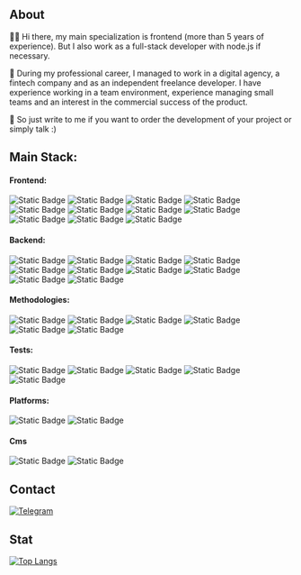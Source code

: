 ## About
👨‍💻 Hi there, my main specialization is frontend (more than 5 years of experience). But I also work as a full-stack developer with node.js if necessary.

💼 During my professional career, I managed to work in a digital agency, a fintech company and as an independent freelance developer. I have experience working in a team environment, experience managing small teams and an interest in the commercial success of the product.

🤝 So just write to me if you want to order the development of your project or simply talk :)

## Main Stack:

#### Frontend:
![Static Badge](https://img.shields.io/badge/Nuxt%202%2F3%20(SPA%2C%20SSR%2C%20STATIC)-1c1e21?logo=nuxt.js)
![Static Badge](https://img.shields.io/badge/Vue%202%2F3%20(vuex%2Fpinia)-1c1e21?logo=vue.js)
![Static Badge](https://img.shields.io/badge/Tailwind%20CSS-%231a1a1a?logo=TailwindCSS)
![Static Badge](https://img.shields.io/badge/TS-%231a1a1a?logo=Typescript)
![Static Badge](https://img.shields.io/badge/Pixel%20perfect%2C%20Adaptive-1c1e21?logo=html5)
![Static Badge](https://img.shields.io/badge/CSS-1c1e21?logo=css3)
![Static Badge](https://img.shields.io/badge/Sass-%231a1a1a?logo=sass)
![Static Badge](https://img.shields.io/badge/Headless%20UI-1c1e21?logo=headlessui)
![Static Badge](https://img.shields.io/badge/Figma-1c1e21?logo=Figma)
![Static Badge](https://img.shields.io/badge/Photoshop-1c1e21?logo=adobephotoshop)
![Static Badge](https://img.shields.io/badge/JQuery-1c1e21?logo=JQuery)

#### Backend:
![Static Badge](https://img.shields.io/badge/Node.js-%231a1a1a?logo=node.js)
![Static Badge](https://img.shields.io/badge/Express-1c1e21?logo=Express)
![Static Badge](https://img.shields.io/badge/BullMQ-1c1e21?logo=rabbitmq)
![Static Badge](https://img.shields.io/badge/Relational%20and%20NoSQL%20db-1c1e21)
![Static Badge](https://img.shields.io/badge/MySQL-%231a1a1a?logo=MySQL)
![Static Badge](https://img.shields.io/badge/MongoDB-%231a1a1a?logo=MongoDB)
![Static Badge](https://img.shields.io/badge/RESTful%20API-1c1e21)
![Static Badge](https://img.shields.io/badge/Grammy.js-%231a1a1a?logo=Grammy.js)
![Static Badge](https://img.shields.io/badge/PHP-1c1e21?logo=php)
![Static Badge](https://img.shields.io/badge/Yii2-1c1e21?logo=Yii2)

#### Methodologies:
![Static Badge](https://img.shields.io/badge/OOP-1c1e21)
![Static Badge](https://img.shields.io/badge/Functional%2FAsynchronous-1c1e21)
![Static Badge](https://img.shields.io/badge/TDD-1c1e21)
![Static Badge](https://img.shields.io/badge/DRY-1c1e21)
![Static Badge](https://img.shields.io/badge/KISS-1c1e21)
![Static Badge](https://img.shields.io/badge/SOLID-1c1e21)

#### Tests: 
![Static Badge](https://img.shields.io/badge/Jest-%231a1a1a?logo=Jest)
![Static Badge](https://img.shields.io/badge/Playwright-%231a1a1a?logo=Playwright)
![Static Badge](https://img.shields.io/badge/Cypress-%231a1a1a?logo=Cypress)
![Static Badge](https://img.shields.io/badge/Ava-%231a1a1a?logo=Avajs)
![Static Badge](https://img.shields.io/badge/Storybook-%231a1a1a?logo=storybook)

#### Platforms:
![Static Badge](https://img.shields.io/badge/Firebase-%231a1a1a?logo=Firebase)
![Static Badge](https://img.shields.io/badge/AWS-1c1e21?logo=amazonaws)

#### Cms
![Static Badge](https://img.shields.io/badge/Directus-%231a1a1a?logo=Directus)
![Static Badge](https://img.shields.io/badge/Strapi-%231a1a1a?logo=Strapi)

## Contact
[![Telegram](https://img.shields.io/badge/Telegram-000000?style=for-the-badge&logo=telegram)](https://t.me/igorishere)

## Stat
[![Top Langs](https://github-readme-stats.vercel.app/api/top-langs/?username=74Genesis&layout=compact&theme=dark)](https://github.com/anuraghazra/github-readme-stats)

